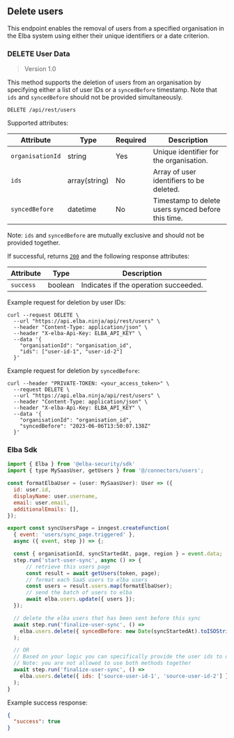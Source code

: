 ## Delete users

This endpoint enables the removal of users from a specified organisation in the Elba system using either their unique identifiers or a date criterion.

### DELETE User Data

> Version 1.0

This method supports the deletion of users from an organisation by specifying either a list of user IDs or a `syncedBefore` timestamp. Note that `ids` and `syncedBefore` should not be provided simultaneously.

```plaintext
DELETE /api/rest/users
```

Supported attributes:

| Attribute                | Type         | Required | Description                                        |
|--------------------------|--------------|----------|----------------------------------------------------|
| `organisationId`         | string       | Yes      | Unique identifier for the organisation.            |
| `ids`                    | array(string)| No       | Array of user identifiers to be deleted.           |
| `syncedBefore`           | datetime     | No       | Timestamp to delete users synced before this time. |

Note: `ids` and `syncedBefore` are mutually exclusive and should not be provided together.

If successful, returns [`200`](rest/index.md#status-codes) and the following response attributes:

| Attribute                | Type     | Description                          |
|--------------------------|----------|--------------------------------------|
| `success`                | boolean  | Indicates if the operation succeeded.|

Example request for deletion by user IDs:

```shell
curl --request DELETE \
  --url "https://api.elba.ninja/api/rest/users" \
  --header "Content-Type: application/json" \
  --header "X-elba-Api-Key: ELBA_API_KEY" \
  --data '{
    "organisationId": "organisation_id",
    "ids": ["user-id-1", "user-id-2"]
  }'
```

Example request for deletion by `syncedBefore`:

```shell
curl --header "PRIVATE-TOKEN: <your_access_token>" \
  --request DELETE \
  --url "https://api.elba.ninja/api/rest/users" \
  --header "Content-Type: application/json" \
  --header "X-elba-Api-Key: ELBA_API_KEY" \
  --data '{
    "organisationId": "organisation_id",
    "syncedBefore": "2023-06-06T13:50:07.138Z"
  }'
```

### Elba Sdk

```javascript
import { Elba } from '@elba-security/sdk'
import { type MySaasUser, getUsers } from '@/connectors/users';

const formatElbaUser = (user: MySaasUser): User => ({
  id: user.id,
  displayName: user.username,
  email: user.email,
  additionalEmails: [],
});

export const syncUsersPage = inngest.createFunction(
  { event: 'users/sync_page.triggered' },
  async ({ event, step }) => {;

  const { organisationId, syncStartedAt, page, region } = event.data;
  step.run('start-user-sync', async () => {
      // retrieve this users page
      const result = await getUsers(token, page);
      // format each SaaS users to elba users
      const users = result.users.map(formatElbaUser);
      // send the batch of users to elba
      await elba.users.update({ users });
  });

  // delete the elba users that has been sent before this sync
  await step.run('finalize-user-sync', () =>
    elba.users.delete({ syncedBefore: new Date(syncStartedAt).toISOString() })
  );

  // OR
  // Based on your logic you can specifically provide the user ids to delete
  // Note: you are not allowed to use both methods together
  await step.run('finalize-user-sync', () =>
    elba.users.delete({ ids: ['source-user-id-1', 'source-user-id-2'] })
  );
}

```


Example success response:

```json
{
  "success": true
}
```